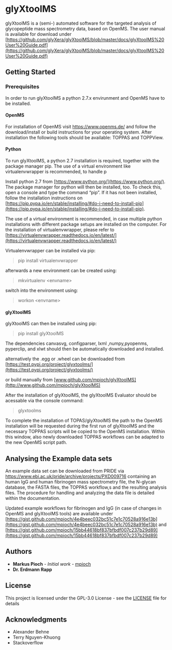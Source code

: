 
# glyXtoolMS

glyXtoolMS is a (semi-) automated software for the targeted analysis of glycopeptide mass spectrometry data, based on OpenMS. The user manual is available for download under [https://github.com/glyXera/glyXtoolMS/blob/master/docs/glyXtoolMS%20User%20Guide.pdf](https://github.com/glyXera/glyXtoolMS/blob/master/docs/glyXtoolMS%20User%20Guide.pdf)

## Getting Started

### Prerequisites

In order to run glyXtoolMS a python 2.7.x envirunment and OpenMS have to be installed. 

#### OpenMS
For installation of OpenMS visit https://www.openms.de/ and follow the download/install or build instructions for your operating system.
After installation the following tools should be available: TOPPAS and TOPPView. 

#### Python
To run glyXtoolMS, a python 2.7 installation is required, together with the package manager pip. The use of a virtual environment like virtualenvwrapper is recommended, to handle p

Install python 2.7 from [https://www.python.org/](https://www.python.org/). The package manager for python will then be installed, too. To check this, open a console and type the command “pip”. If it has not been installed, follow the installation instructions on [https://pip.pypa.io/en/stable/installing/#do-i-need-to-install-pip](https://pip.pypa.io/en/stable/installing/#do-i-need-to-install-pip).

The use of a virtual environment is recommended, in case multiple python installations with different package setups are installed on the computer. For the installation of virtualenvwrapper, please refer to [https://virtualenvwrapper.readthedocs.io/en/latest/](https://virtualenvwrapper.readthedocs.io/en/latest/)

Virtualenvwrapper can be installed via pip:

> pip install virtualenvwrapper

afterwards a new environment can be created using:

> mkvirtualenv \<envname\>

switch into the environment using:

> workon \<envname\>

#### glyXtoolMS
glyXtoolMS can then be installed using pip:

> pip install glyXtoolMS

The dependencies canvasvg, configparser, lxml ,numpy,pyopenms, pyperclip, and xlwt should then be automatically downloaded and installed.

alternatively the .egg or .wheel can be downloaded from [https://test.pypi.org/project/glyxtoolms/](https://test.pypi.org/project/glyxtoolms/)

or build manually from [www.github.com/mpioch/glyXtoolMS](http://www.github.com/mpioch/glyXtoolMS)

After the installation of glyXtoolMS, the glyXtoolMS Evaluator should be acessable via the console command:

> glyxtoolms

To complete the installation of TOPAS/glyXtoolMS the path to the OpenMS installation will be requested during the first run of glyXtoolMS and the necessary TOPPAS scripts will be copied to the OpenMS installation. Within this window, also newly downloaded TOPPAS workflows can be adapted to the new OpenMS script path.

## Analysing the Example data sets
An example data set can be downloaded from PRIDE via https://www.ebi.ac.uk/pride/archive/projects/PXD009716 containing an human IgG and human fibrinogen mass spectrometry file, the N-glycan database, the FASTA files, the TOPPAS workflow,s and the resulting analysis files. The procedure for handling and analyzing the data file is detailed within the documentation.

Updated example workflows for fibrinogen and IgG (in case of changes in OpenMS and glyXtoolMS tools) are available under 
[https://gist.github.com/mpioch/4e4beec032bc51c7e1c70528a916e13b](https://gist.github.com/mpioch/4e4beec032bc51c7e1c70528a916e13b)
 and 
 [https://gist.github.com/mpioch/15bb44618bf837bfbdf007c237b29d89](https://gist.github.com/mpioch/15bb44618bf837bfbdf007c237b29d89)
## Authors

* **Markus Pioch** - *Initial work* - [mpioch](https://github.com/mpioch)
* **Dr. Erdmann Rapp** 

## License

This project is licensed under the GPL-3.0 License - see the [LICENSE](LICENSE) file for details

## Acknowledgments

* Alexander Behne
* Terry Nguyen-Khuong
* Stackoverflow


 

